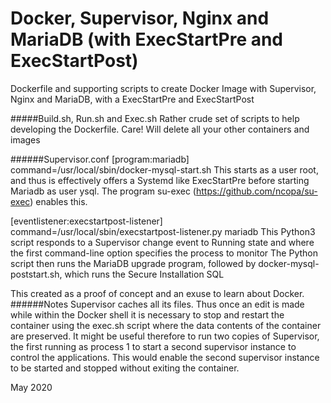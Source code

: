 # Docker, Supervisor, Nginx and MariaDB (with ExecStartPre and ExecStartPost)
Dockerfile and supporting scripts to create Docker Image with Supervisor, Nginx and MariaDB, with a ExecStartPre and ExecStartPost

#####Build.sh, Run.sh and Exec.sh
Rather crude set of scripts to help developing the Dockerfile. Care! Will delete all your other containers and images

######Supervisor.conf
[program:mariadb]
command=/usr/local/sbin/docker-mysql-start.sh
This starts as a user root, and thus is effectively offers a Systemd like ExecStartPre before starting Mariadb as user ysql. The program su-exec (https://github.com/ncopa/su-exec) enables this.

[eventlistener:execstartpost-listener]
command=/usr/local/sbin/execstartpost-listener.py mariadb
This Python3 script responds to a Supervisor change event to Running state and where the first command-line option specifies the process to monitor
The Python script then runs the MariaDB upgrade program, followed by docker-mysql-poststart.sh, which runs the Secure Installation SQL


This created as a proof of concept and an exuse to learn about Docker.
######Notes
Supervisor caches all its files. Thus once an edit is made while within the Docker shell it is necessary to stop and restart the container using the exec.sh script where the data contents of the container are preserved.
It might be useful therefore to run two copies of Supervisor, the first running as process 1 to start a second supervisor instance to control the applications. This would enable the second supervisor instance to be started and stopped without exiting the container.

May 2020




